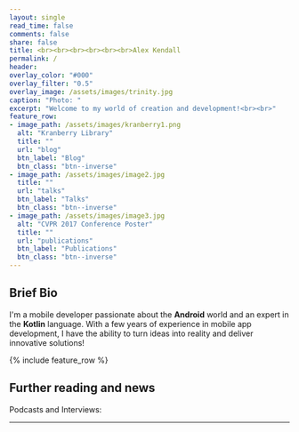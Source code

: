 ```yaml
---
layout: single
read_time: false
comments: false
share: false
title: <br><br><br><br><br><br>Alex Kendall
permalink: /
header:
overlay_color: "#000"
overlay_filter: "0.5"
overlay_image: /assets/images/trinity.jpg
caption: "Photo: "
excerpt: "Welcome to my world of creation and development!<br><br>"
feature_row:
- image_path: /assets/images/kranberry1.png
  alt: "Kranberry Library"
  title: ""
  url: "blog"
  btn_label: "Blog"
  btn_class: "btn--inverse"
- image_path: /assets/images/image2.jpg
  title: ""
  url: "talks"
  btn_label: "Talks"
  btn_class: "btn--inverse"
- image_path: /assets/images/image3.jpg
  alt: "CVPR 2017 Conference Poster"
  title: ""
  url: "publications"
  btn_label: "Publications"
  btn_class: "btn--inverse"
---
```


## Brief Bio
I'm a mobile developer passionate about the **Android** world and an expert in the **Kotlin** language. With a few years of experience in mobile app development, I have the ability to turn ideas into reality and deliver innovative solutions!

<div id='featured'></div>

{% include feature_row %}

## Further reading and news
Podcasts and Interviews:

---